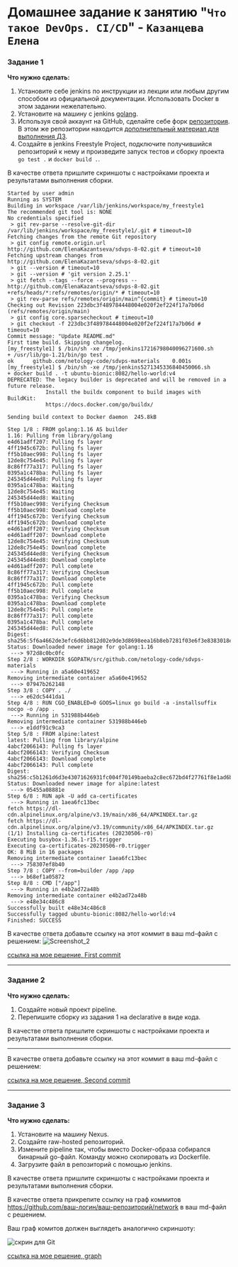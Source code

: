 # Домашнее задание к занятию "`Что такое DevOps. СI/СD`" - `Казанцева Елена`

### Задание 1

**Что нужно сделать:**

1. Установите себе jenkins по инструкции из лекции или любым другим способом из официальной документации. Использовать Docker в этом задании нежелательно.
2. Установите на машину с jenkins [golang](https://golang.org/doc/install).
3. Используя свой аккаунт на GitHub, сделайте себе форк [репозитория](https://github.com/netology-code/sdvps-materials.git). В этом же репозитории находится [дополнительный материал для выполнения ДЗ](https://github.com/netology-code/sdvps-materials/blob/main/CICD/8.2-hw.md).
4. Создайте в jenkins Freestyle Project, подключите получившийся репозиторий к нему и произведите запуск тестов и сборку проекта ```go test .``` и  ```docker build .```.

В качестве ответа пришлите скриншоты с настройками проекта и результатами выполнения сборки.

```
Started by user admin
Running as SYSTEM
Building in workspace /var/lib/jenkins/workspace/my_freestyle1
The recommended git tool is: NONE
No credentials specified
 > git rev-parse --resolve-git-dir /var/lib/jenkins/workspace/my_freestyle1/.git # timeout=10
Fetching changes from the remote Git repository
 > git config remote.origin.url http://github.com/ElenaKazantseva/sdvps-8-02.git # timeout=10
Fetching upstream changes from http://github.com/ElenaKazantseva/sdvps-8-02.git
 > git --version # timeout=10
 > git --version # 'git version 2.25.1'
 > git fetch --tags --force --progress -- http://github.com/ElenaKazantseva/sdvps-8-02.git +refs/heads/*:refs/remotes/origin/* # timeout=10
 > git rev-parse refs/remotes/origin/main^{commit} # timeout=10
Checking out Revision 223dbc3f489784448004e020f2ef224f17a7b06d (refs/remotes/origin/main)
 > git config core.sparsecheckout # timeout=10
 > git checkout -f 223dbc3f489784448004e020f2ef224f17a7b06d # timeout=10
Commit message: "Update README.md"
First time build. Skipping changelog.
[my_freestyle1] $ /bin/sh -xe /tmp/jenkins17216798040096271600.sh
+ /usr/lib/go-1.21/bin/go test .
ok  	github.com/netology-code/sdvps-materials	0.001s
[my_freestyle1] $ /bin/sh -xe /tmp/jenkins5271345336840450066.sh
+ docker build . -t ubuntu-bionic:8082/hello-world:v4
DEPRECATED: The legacy builder is deprecated and will be removed in a future release.
            Install the buildx component to build images with BuildKit:
            https://docs.docker.com/go/buildx/

Sending build context to Docker daemon  245.8kB

Step 1/8 : FROM golang:1.16 AS builder
1.16: Pulling from library/golang
e4d61adff207: Pulling fs layer
4ff1945c672b: Pulling fs layer
ff5b10aec998: Pulling fs layer
12de8c754e45: Pulling fs layer
8c86ff77a317: Pulling fs layer
0395a1c478ba: Pulling fs layer
245345d44ed8: Pulling fs layer
0395a1c478ba: Waiting
12de8c754e45: Waiting
245345d44ed8: Waiting
ff5b10aec998: Verifying Checksum
ff5b10aec998: Download complete
4ff1945c672b: Verifying Checksum
4ff1945c672b: Download complete
e4d61adff207: Verifying Checksum
e4d61adff207: Download complete
12de8c754e45: Verifying Checksum
12de8c754e45: Download complete
245345d44ed8: Verifying Checksum
245345d44ed8: Download complete
e4d61adff207: Pull complete
8c86ff77a317: Verifying Checksum
8c86ff77a317: Download complete
4ff1945c672b: Pull complete
ff5b10aec998: Pull complete
0395a1c478ba: Verifying Checksum
0395a1c478ba: Download complete
12de8c754e45: Pull complete
8c86ff77a317: Pull complete
0395a1c478ba: Pull complete
245345d44ed8: Pull complete
Digest: sha256:5f6a4662de3efc6d6bb812d02e9de3d8698eea16b8eb7281f03e6f3e8383018e
Status: Downloaded newer image for golang:1.16
 ---> 972d8c0bc0fc
Step 2/8 : WORKDIR $GOPATH/src/github.com/netology-code/sdvps-materials
 ---> Running in a5a60e419652
Removing intermediate container a5a60e419652
 ---> 07947b262148
Step 3/8 : COPY . ./
 ---> e62dc5441da1
Step 4/8 : RUN CGO_ENABLED=0 GOOS=linux go build -a -installsuffix nocgo -o /app .
 ---> Running in 531988b446eb
Removing intermediate container 531988b446eb
 ---> e1ddf91c9ca3
Step 5/8 : FROM alpine:latest
latest: Pulling from library/alpine
4abcf2066143: Pulling fs layer
4abcf2066143: Verifying Checksum
4abcf2066143: Download complete
4abcf2066143: Pull complete
Digest: sha256:c5b1261d6d3e43071626931fc004f70149baeba2c8ec672bd4f27761f8e1ad6b
Status: Downloaded newer image for alpine:latest
 ---> 05455a08881e
Step 6/8 : RUN apk -U add ca-certificates
 ---> Running in 1aea6fc13bec
fetch https://dl-cdn.alpinelinux.org/alpine/v3.19/main/x86_64/APKINDEX.tar.gz
fetch https://dl-cdn.alpinelinux.org/alpine/v3.19/community/x86_64/APKINDEX.tar.gz
(1/1) Installing ca-certificates (20230506-r0)
Executing busybox-1.36.1-r15.trigger
Executing ca-certificates-20230506-r0.trigger
OK: 8 MiB in 16 packages
Removing intermediate container 1aea6fc13bec
 ---> 758307ef8b40
Step 7/8 : COPY --from=builder /app /app
 ---> b68ef1a05872
Step 8/8 : CMD ["/app"]
 ---> Running in e4b2ad72a48b
Removing intermediate container e4b2ad72a48b
 ---> e48e34c486c8
Successfully built e48e34c486c8
Successfully tagged ubuntu-bionic:8082/hello-world:v4
Finished: SUCCESS
```

В качестве ответа добавьте ссылку на этот коммит в ваш md-файл с решением:
![Screenshot_2](https://github.com/ElenaKazantseva/homeworks/assets/157218393/5e4dfdd4-5a2b-485c-ab46-9a0cbcca57a3)

[ссылка на мое решение, First commit](https://github.com/ElenaKazantseva/hw-git-1/commit/461e4e909894bfbb7787d6e092feb78cd27f4d44)

---

### Задание 2

**Что нужно сделать:**

1. Создайте новый проект pipeline.
2. Перепишите сборку из задания 1 на declarative в виде кода.

В качестве ответа пришлите скриншоты с настройками проекта и результатами выполнения сборки.

---

В качестве ответа добавьте ссылку на этот коммит в ваш md-файл с решением:

[ссылка на мое решение, Second commit](https://github.com/ElenaKazantseva/hw-git-1/commit/f239802bc3c0733b4070aa47cce4611033454235)

---

### Задание 3

**Что нужно сделать:**

1. Установите на машину Nexus.
2. Создайте raw-hosted репозиторий.
3. Измените pipeline так, чтобы вместо Docker-образа собирался бинарный go-файл. Команду можно скопировать из Dockerfile.
4. Загрузите файл в репозиторий с помощью jenkins.

В качестве ответа пришлите скриншоты с настройками проекта и результатами выполнения сборки.


В качестве ответа прикрепите ссылку на граф коммитов https://github.com/ваш-логин/ваш-репозиторий/network в ваш md-файл с решением.

Ваш граф комитов должен выглядеть аналогично скриншоту:   

![скрин для Git](https://github.com/netology-code/sdvps-homeworks/assets/77622076/e73589cf-7e97-40e5-ac01-d1d55376f1b9)

[ссылка на мое решение, graph](https://github.com/ElenaKazantseva/hw-git-1/network)
